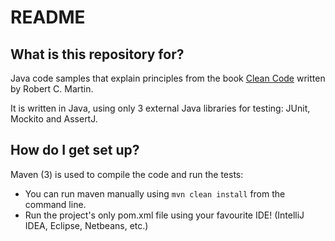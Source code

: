 # README #

## What is this repository for? ##

Java code samples that explain principles from the book [Clean Code](https://www.amazon.com/Clean-Code-Handbook-Software-Craftsmanship/dp/0132350882) written by Robert C. Martin.

It is written in Java, using only 3 external Java libraries for testing: JUnit, Mockito and AssertJ.

## How do I get set up? ##

Maven (3) is used to compile the code and run the tests: 

* You can run maven manually using `mvn clean install` from the command line.
* Run the project's only pom.xml file using your favourite IDE! (IntelliJ IDEA, Eclipse, Netbeans, etc.)
